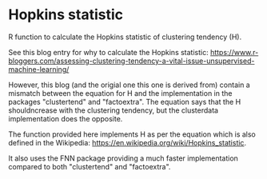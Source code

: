 # Hopkins statistic
R function to calculate the Hopkins statistic of clustering tendency (H).

See this blog entry for why to calculate the Hopkins statistic: https://www.r-bloggers.com/assessing-clustering-tendency-a-vital-issue-unsupervised-machine-learning/

However, this blog (and the origial one this one is derived from) contain a mismatch between the equation for H and the implementation in the packages "clustertend" and "factoextra". The equation says that the H shouldncrease with the clustering tendency, but the clusterdata implementation does the opposite. 

The function provided here implements H as per the equation which is also defined in the Wikipedia: https://en.wikipedia.org/wiki/Hopkins_statistic.

It also uses the FNN package providing a much faster implementation compared to both "clustertend" and "factoextra".
